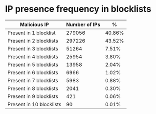 # IP presence frequency in blocklists
| Malicious IP | Number of IPs | % |
|----|----|----|
| Present in 1 blocklist | 279056 | 40.86% |
| Present in 2 blocklists | 297226 | 43.52% |
| Present in 3 blocklists | 51264 | 7.51% |
| Present in 4 blocklists | 25954 | 3.80% |
| Present in 5 blocklists | 13958 | 2.04% |
| Present in 6 blocklists | 6966 | 1.02% |
| Present in 7 blocklists | 5983 | 0.88% |
| Present in 8 blocklists | 2041 | 0.30% |
| Present in 9 blocklists | 421 | 0.06% |
| Present in 10 blocklists | 90 | 0.01% |
